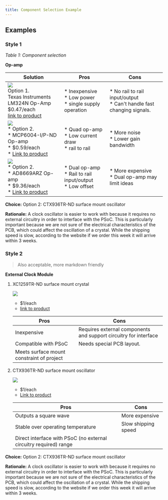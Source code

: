 ```yaml
---
title: Component Selection Example
---
```


## Examples

### Style 1


*Table 1: Component selection*

**Op-amp**

| **Solution**                                                                                                                                                                                      | **Pros**                                                                                                                                    | **Cons**                                                                                            |
| ------------------------------------------------------------------------------------------------------------------------------------------------------------------------------------------------- | ------------------------------------------------------------------------------------------------------------------------------------------- | --------------------------------------------------------------------------------------------------- |
| ![](https://mm.digikey.com/Volume0/opasdata/d220001/derivates/1/001/202/810/296%7E4040049%7EN%7E14_sml%28200x200%29.jpg)<br>Option 1.<br> Texas Instruments LM324N Op-Amp <br>$0.47/each<br>[link to product](https://www.digikey.com/en/products/detail/texas-instruments/LM324N/277627?gclsrc=aw.ds&gad_source=1&gad_campaignid=20228387720&gbraid=0AAAAADrbLlgDuOhuCsO3lSPJC-xHYDZZ4&gclid=Cj0KCQjwjL3HBhCgARIsAPUg7a5X-zmEJKmNZMW9i0mgZEf2CLNNFkNgYv0SQP5R-WgAl9fvP6RbI8EaAvDtEALw_wcB)                 | \* Inexpensive<br>\* Low power <br>\* single supply operation                                               | \* No rail to rail input/output<br>\* Can't handle fast changing signals. |
| ![](https://mm.digikey.com/Volume0/opasdata/d220001/derivates/1/010/927/070/150%7EC04-005%7EP%2C-PD%7E14_sml.jpg)<br>\* Option 2. <br>\* MCP6004-I/P-ND Op-amp <br>\* $0.59/each <br>\* [Link to product](https://www.digikey.com/en/products/detail/microchip-technology/MCP6004-I-P/523060?gclsrc=aw.ds&gad_source=1&gad_campaignid=20228387720&gbraid=0AAAAADrbLlgDuOhuCsO3lSPJC-xHYDZZ4&gclid=Cj0KCQjwjL3HBhCgARIsAPUg7a5mU3gvabJ0blhmie9w81Q18eLWlkL3ABVWDsQnz9WJitiZg9sx0lcaAsvLEALw_wcB) | \* Quad op-amp <br>\* Low current draw <br> \* rail to rail | * More noise <br>\* Lower gain bandwidth                                                         |
| ![](https://mm.digikey.com/Volume0/opasdata/d220001/derivates/1/200/086/208/505%7ER-14%7ER%2CS%7E14_sml.jpg)<br>\* Option 2. <br>\* AD8669ARZ Op-amp <br>\* $9.36/each <br>\* [Link to product](https://www.digikey.com/en/products/detail/analog-devices-inc/AD8669ARZ/1766867?gclsrc=aw.ds&gad_source=1&gad_campaignid=20228387720&gbraid=0AAAAADrbLlgDuOhuCsO3lSPJC-xHYDZZ4&gclid=Cj0KCQjwjL3HBhCgARIsAPUg7a6_oGgJXxEZETfUrJQS6UQywQOC_dS5omczopwZEbmNXHzO9C1Lu8saAvGqEALw_wcB) | \* Dual op-amp <br>\* Rail to rail input/output <br> \* Low offset | * More expensive <br>\* Dual op-amp may limit ideas                                                        |

**Choice:** Option 2: CTX936TR-ND surface mount oscillator

**Rationale:** A clock oscillator is easier to work with because it requires no external circuitry in order to interface with the PSoC. This is particularly important because we are not sure of the electrical characteristics of the PCB, which could affect the oscillation of a crystal. While the shipping speed is slow, according to the website if we order this week it will arrive within 3 weeks.

### Style 2

> Also acceptable, more markdown friendly

**External Clock Module**

1. XC1259TR-ND surface mount crystal

    ![](image1.png)

    * $1/each
    * [link to product](http://www.digikey.com/product-detail/en/ECS-40.3-S-5PX-TR/XC1259TR-ND/827366)

    | Pros                                      | Cons                                                             |
    | ----------------------------------------- | ---------------------------------------------------------------- |
    | Inexpensive                               | Requires external components and support circuitry for interface |
    | Compatible with PSoC                      | Needs special PCB layout.                                        |
    | Meets surface mount constraint of project |

1. CTX936TR-ND surface mount oscillator

    ![](image3.png)

    * $1/each
    * [Link to product](http://www.digikey.com/product-detail/en/636L3I001M84320/CTX936TR-ND/2292940)

    | Pros                                                              | Cons                |
    | ----------------------------------------------------------------- | ------------------- |
    | Outputs a square wave                                             | More expensive      |
    | Stable over operating temperature                                 | Slow shipping speed |
    | Direct interface with PSoC (no external circuitry required) range |

**Choice:** Option 2: CTX936TR-ND surface mount oscillator

**Rationale:** A clock oscillator is easier to work with because it requires no external circuitry in order to interface with the PSoC. This is particularly important because we are not sure of the electrical characteristics of the PCB, which could affect the oscillation of a crystal. While the shipping speed is slow, according to the website if we order this week it will arrive within 3 weeks.
